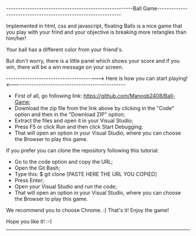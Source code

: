 ------------------------------------------------------Ball Game--------------------------------------------------------------
 
Implemented in html, css and javascript, floating Balls is a nice game that you play with your frind and your objective is breaking more retangles than him/her!

Your ball has a different color from your friend's.

But don't worry, there is a little panel which shows your score and if you win, there will be a win message on your screen. 


--------------------------------------->  Here is how you can start playing! <------------------------------------------------

  - First of all, go following link: https://github.com/Manoob2408/Ball-Game;
  - Download the zip file from the link above by clicking in the "Code" option and then in the "Download ZIP" option;
  - Extract the files and open it in your Visual Studio;
  - Press F5 or click Run and then click Start Debugging;
  - That will open an option in your Visual Studio, where you can choose the Browser to play this game.

  If you prefer you can clone the repository following this tutorial:
  - Go to the code option and copy the URL;
  - Open the Git Bash;
  - Type this: $ git clone [PASTE HERE THE URL YOU COPIED]
  - Press Enter;
  - Open your Visual Studio and run the code;
  - That will open an option in your Visual Studio, where you can choose the Browser to play this game.

  We recommend you to choose Chrome. :)
    That's it! Enjoy the game!
 
Hope you like it! :-)

-----------------------------------------------------------------------------------------------------------------------------------------------------------------

 
